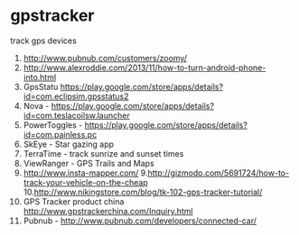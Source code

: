 gpstracker
==========

track gps devices

1. http://www.pubnub.com/customers/zoomy/
2. http://www.alexroddie.com/2013/11/how-to-turn-android-phone-into.html
2. GpsStatu https://play.google.com/store/apps/details?id=com.eclipsim.gpsstatus2
3. Nova - https://play.google.com/store/apps/details?id=com.teslacoilsw.launcher
4. PowerToggles - https://play.google.com/store/apps/details?id=com.painless.pc
5. SkEye - Star gazing app
6. TerraTime - track sunrize and sunset times
7. ViewRanger - GPS Trails and Maps
8. http://www.insta-mapper.com/
9.http://gizmodo.com/5691724/how-to-track-your-vehicle-on-the-cheap
10.http://www.nikingstore.com/blog/tk-102-gps-tracker-tutorial/
11. GPS Tracker product china http://www.gpstrackerchina.com/Inquiry.html
12. Pubnub - http://www.pubnub.com/developers/connected-car/
